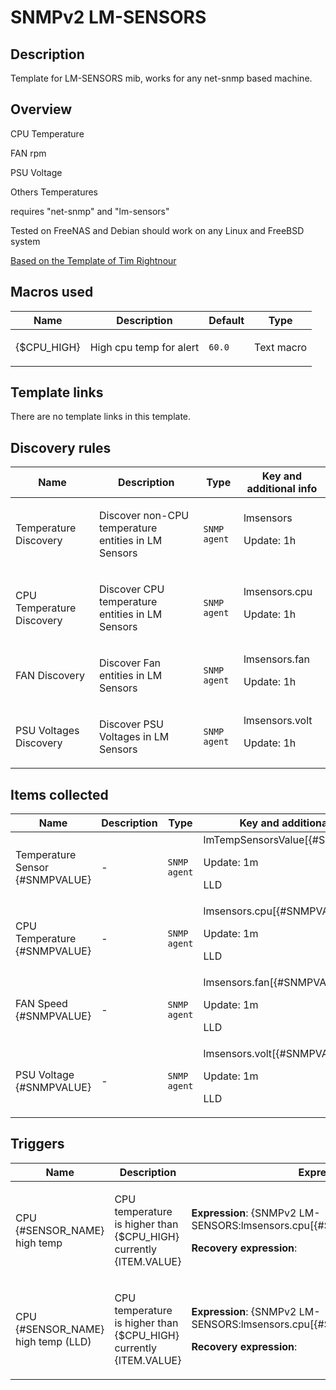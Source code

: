 # SNMPv2 LM-SENSORS

## Description

Template for LM-SENSORS mib, works for any net-snmp based machine.

## Overview

CPU Temperature


FAN rpm


PSU Voltage


Others Temperatures


 


requires "net-snmp" and "lm-sensors"


 


Tested on FreeNAS and Debian should work on any Linux and FreeBSD system


 


[Based on the Template of Tim Rightnour](cat-server-hardware/lm-sensors-snmp "Based on the Template of Tim Rightnour")



## Macros used

|Name|Description|Default|Type|
|----|-----------|-------|----|
|{$CPU_HIGH}|<p>High cpu temp for alert</p>|`60.0`|Text macro|
## Template links

There are no template links in this template.

## Discovery rules

|Name|Description|Type|Key and additional info|
|----|-----------|----|----|
|Temperature Discovery|<p>Discover non-CPU temperature entities in LM Sensors</p>|`SNMP agent`|lmsensors<p>Update: 1h</p>|
|CPU Temperature Discovery|<p>Discover CPU temperature entities in LM Sensors</p>|`SNMP agent`|lmsensors.cpu<p>Update: 1h</p>|
|FAN Discovery|<p>Discover Fan entities in LM Sensors</p>|`SNMP agent`|lmsensors.fan<p>Update: 1h</p>|
|PSU Voltages Discovery|<p>Discover PSU Voltages in LM Sensors</p>|`SNMP agent`|lmsensors.volt<p>Update: 1h</p>|
## Items collected

|Name|Description|Type|Key and additional info|
|----|-----------|----|----|
|Temperature Sensor {#SNMPVALUE}|<p>-</p>|`SNMP agent`|lmTempSensorsValue[{#SNMPVALUE}]<p>Update: 1m</p><p>LLD</p>|
|CPU Temperature {#SNMPVALUE}|<p>-</p>|`SNMP agent`|lmsensors.cpu[{#SNMPVALUE}]<p>Update: 1m</p><p>LLD</p>|
|FAN Speed {#SNMPVALUE}|<p>-</p>|`SNMP agent`|lmsensors.fan[{#SNMPVALUE}]<p>Update: 1m</p><p>LLD</p>|
|PSU Voltage {#SNMPVALUE}|<p>-</p>|`SNMP agent`|lmsensors.volt[{#SNMPVALUE}]<p>Update: 1m</p><p>LLD</p>|
## Triggers

|Name|Description|Expression|Priority|
|----|-----------|----------|--------|
|CPU {#SENSOR_NAME} high temp|<p>CPU temperature is higher than {$CPU_HIGH} currently {ITEM.VALUE}</p>|<p>**Expression**: {SNMPv2 LM-SENSORS:lmsensors.cpu[{#SNMPVALUE}].last(3)}>60.0</p><p>**Recovery expression**: </p>|warning|
|CPU {#SENSOR_NAME} high temp (LLD)|<p>CPU temperature is higher than {$CPU_HIGH} currently {ITEM.VALUE}</p>|<p>**Expression**: {SNMPv2 LM-SENSORS:lmsensors.cpu[{#SNMPVALUE}].last(3)}>60.0</p><p>**Recovery expression**: </p>|warning|
